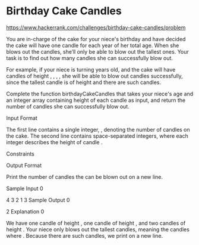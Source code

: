 # Birthday Cake Candles

https://www.hackerrank.com/challenges/birthday-cake-candles/problem

You are in-charge of the cake for your niece's birthday and have decided the cake will have one candle for each year of her total age. When she blows out the candles, she’ll only be able to blow out the tallest ones. Your task is to find out how many candles she can successfully blow out.

For example, if your niece is turning years old, and the cake will have candles of height , , , , she will be able to blow out candles successfully, since the tallest candle is of height and there are such candles.

Complete the function birthdayCakeCandles that takes your niece's age and an integer array containing height of each candle as input, and return the number of candles she can successfully blow out.

Input Format

The first line contains a single integer, , denoting the number of candles on the cake.
The second line contains space-separated integers, where each integer describes the height of candle .

Constraints

Output Format

Print the number of candles the can be blown out on a new line.

Sample Input 0

4
3 2 1 3
Sample Output 0

2
Explanation 0

We have one candle of height , one candle of height , and two candles of height . Your niece only blows out the tallest candles, meaning the candles where . Because there are such candles, we print on a new line.
